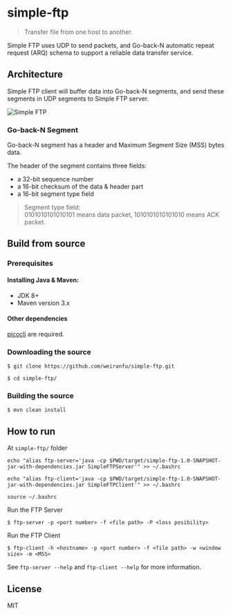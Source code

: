 # simple-ftp

> Transfer file from one host to another.

Simple FTP uses UDP to send packets, and Go-back-N automatic repeat request (ARQ) schema to support a reliable data transfer service.

## Architecture

Simple FTP client will buffer data into Go-back-N segments, and send these segments in UDP segments to Simple FTP server.

![Simple FTP](https://cdn.jsdelivr.net/gh/weiranfu/image-hosting@main/img/project/simple-ftp.png)

### Go-back-N Segment

Go-back-N segment has a header and Maximum Segment Size (MSS) bytes data.

The header of the segment contains three fields:

* a 32-bit sequence number
* a 16-bit checksum of the data & header part
* a 16-bit segment type field

> Segment type field:\
> 0101010101010101 means data packet, 1010101010101010 means ACK packet.

## Build from source

### Prerequisites

#### Installing Java & Maven:

* JDK 8+
* Maven version 3.x

#### Other dependencies

[picocli](https://picocli.info/) are required.

### Downloading the source

`$ git clone https://github.com/weiranfu/simple-ftp.git`

`$ cd simple-ftp/`

### Building the source

`$ mvn clean install`

## How to run

At `simple-ftp/` folder

`echo "alias ftp-server='java -cp $PWD/target/simple-ftp-1.0-SNAPSHOT-jar-with-dependencies.jar SimpleFTPServer'" >> ~/.bashrc`

`echo "alias ftp-client='java -cp $PWD/target/simple-ftp-1.0-SNAPSHOT-jar-with-dependencies.jar SimpleFTPClient'" >> ~/.bashrc`

`source ~/.bashrc`

Run the FTP Server

`$ ftp-server -p <port number> -f <file path> -P <loss posibility>`

Run the FTP Client

`$ ftp-client -h <hostname> -p <port number> -f <file path> -w <window size> -m <MSS>`

See `ftp-server --help` and `ftp-client --help` for more information.

## License

MIT